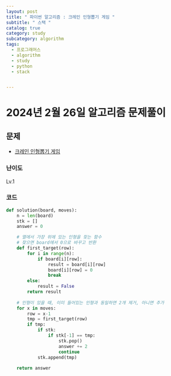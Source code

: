 ```yaml
---
layout: post
title: " 파이썬 알고리즘 : 크레인 인형뽑기 게임 "
subtitle: " 스택 "
catalog: true
category: study
subcategory: algorithm
tags:
  - 프로그래머스
  - algorithm
  - study
  - python
  - stack


---
```


# 2024년 2월 26일 알고리즘 문제풀이

## 문제

- [크레인 인형뽑기 게임](https://school.programmers.co.kr/learn/courses/30/lessons/64061)

### 난이도

Lv.1

### 코드

```python
def solution(board, moves):
    n = len(board)
    stk = []
    answer = 0

    # 열에서 가장 위에 있는 인형을 찾는 함수
    # 찾으면 board에서 0으로 바꾸고 반환    
    def first_target(row):
        for i in range(n):
            if board[i][row]:
                result = board[i][row]
                board[i][row] = 0
                break        
        else:
            result = False
        return result
    
    # 인형이 있을 때, 이미 들어있는 인형과 동일하면 2개 제거, 아니면 추가
    for x in moves:
        row = x-1
        tmp = first_target(row)
        if tmp:
            if stk:
                if stk[-1] == tmp:
                    stk.pop()
                    answer += 2
                    continue
            stk.append(tmp)
        
    return answer
```